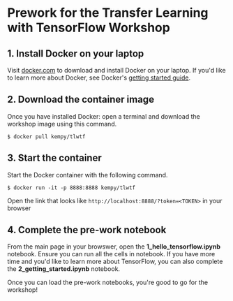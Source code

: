 # Prework for the Transfer Learning with TensorFlow Workshop

## 1. Install Docker on your laptop

Visit [docker.com](http://docker.com) to download and install Docker on your laptop. If you'd like to learn more about Docker, see Docker's [getting started guide](https://docs.docker.com/learn/).

## 2. Download the container image

Once you have installed Docker: open a terminal and download the workshop image using this command.

    $ docker pull kempy/tlwtf

## 3. Start the container

Start the Docker container with the following command.

    $ docker run -it -p 8888:8888 kempy/tlwtf

Open the link that looks like `http://localhost:8888/?token=<TOKEN>` in your browser

## 4. Complete the pre-work notebook

From the main page in your browswer, open the **1_hello_tensorflow.ipynb** notebook. Ensure you can run all the cells in notebook. If you have more time and you'd like to learn more about TensorFlow, you can also complete the **2_getting_started.ipynb** notebook.

Once you can load the pre-work notebooks, you're good to go for the workshop!

